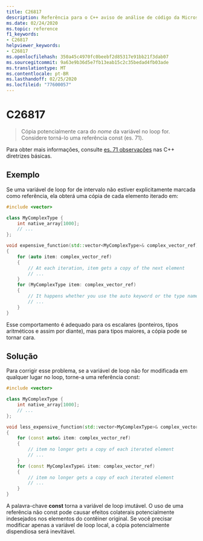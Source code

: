 ```yaml
---
title: C26817
description: Referência para o C++ aviso de análise de código da Microsoft C26817 no Visual Studio.
ms.date: 02/24/2020
ms.topic: reference
f1_keywords:
- C26817
helpviewer_keywords:
- C26817
ms.openlocfilehash: 350a45c4970fc0beebf2d85317e91bb21f3dab07
ms.sourcegitcommit: 9a63e9b36d5e7fb13eab15c2c35bedad4fb03ade
ms.translationtype: MT
ms.contentlocale: pt-BR
ms.lasthandoff: 02/25/2020
ms.locfileid: "77600057"
---
```

# <a name="c26817"></a>C26817

> Cópia potencialmente cara do *nome* da variável no loop for. Considere torná-lo uma referência const (es. 71).

Para obter mais informações, consulte [es. 71 observações](https://github.com/isocpp/CppCoreGuidelines/blob/master/CppCoreGuidelines.md#note-217) nas C++ diretrizes básicas.

## <a name="example"></a>Exemplo

Se uma variável de loop for de intervalo não estiver explicitamente marcada como referência, ela obterá uma cópia de cada elemento iterado em:

```cpp
#include <vector>

class MyComplexType { 
    int native_array[1000];
    // ...
};

void expensive_function(std::vector<MyComplexType>& complex_vector_ref)
{
    for (auto item: complex_vector_ref)
    {
        // At each iteration, item gets a copy of the next element
        // ...
    }
    for (MyComplexType item: complex_vector_ref)
    {
        // It happens whether you use the auto keyword or the type name
        // ...
    }
}
```

Esse comportamento é adequado para os escalares (ponteiros, tipos aritméticos e assim por diante), mas para tipos maiores, a cópia pode se tornar cara.

## <a name="solution"></a>Solução

Para corrigir esse problema, se a variável de loop não for modificada em qualquer lugar no loop, torne-a uma referência const:

```cpp
#include <vector>

class MyComplexType { 
    int native_array[1000];
    // ...
};

void less_expensive_function(std::vector<MyComplexType>& complex_vector_ref)
{
    for (const auto& item: complex_vector_ref)
    {
        // item no longer gets a copy of each iterated element
        // ...
    }
    for (const MyComplexType& item: complex_vector_ref)
    {
        // item no longer gets a copy of each iterated element
        // ...
    }
}
```

A palavra-chave **const** torna a variável de loop imutável. O uso de uma referência não const pode causar efeitos colaterais potencialmente indesejados nos elementos do contêiner original. Se você precisar modificar apenas a variável de loop local, a cópia potencialmente dispendiosa será inevitável.
